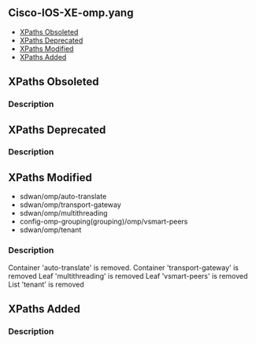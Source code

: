 ## Cisco-IOS-XE-omp.yang


- [XPaths Obsoleted](#xpaths-obsoleted)
- [XPaths Deprecated](#xpaths-deprecated)
- [XPaths Modified](#xpaths-modified)
- [XPaths Added](#xpaths-added)

## XPaths Obsoleted

### Description

## XPaths Deprecated

### Description

## XPaths Modified

- sdwan/omp/auto-translate
- sdwan/omp/transport-gateway
- sdwan/omp/multithreading
- config-omp-grouping(grouping)/omp/vsmart-peers
- sdwan/omp/tenant

### Description

Container 'auto-translate' is removed.
Container 'transport-gateway' is removed
Leaf 'multithreading' is removed
Leaf 'vsmart-peers' is removed
List 'tenant' is removed

## XPaths Added

### Description
